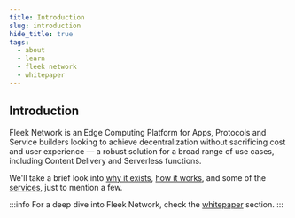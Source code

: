 ```yaml
---
title: Introduction
slug: introduction
hide_title: true
tags:
  - about
  - learn
  - fleek network
  - whitepaper
---
```


## Introduction

Fleek Network is an Edge Computing Platform for Apps, Protocols and Service builders looking to achieve decentralization without sacrificing cost and user experience — a robust solution for a broad range of use cases, including Content Delivery and Serverless functions.

We'll take a brief look into [why it exists](why-it-exists), [how it works](how-it-works), and some of the [services](services), just to mention a few.


:::info
For a deep dive into Fleek Network, check the [whitepaper](whitepaper) section.
:::
